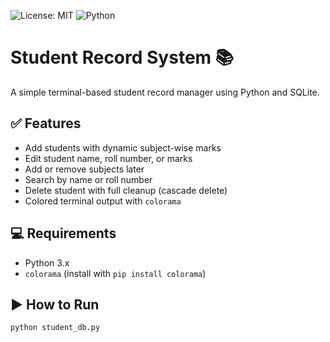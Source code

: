 ![License: MIT](https://img.shields.io/badge/License-MIT-green.svg)
![Python](https://img.shields.io/badge/Python-3.x-blue.svg)


# Student Record System 📚

A simple terminal-based student record manager using Python and SQLite.

## ✅ Features
- Add students with dynamic subject-wise marks
- Edit student name, roll number, or marks
- Add or remove subjects later
- Search by name or roll number
- Delete student with full cleanup (cascade delete)
- Colored terminal output with `colorama`

## 💻 Requirements
- Python 3.x
- `colorama` (install with `pip install colorama`)

## ▶️ How to Run
```bash
python student_db.py
